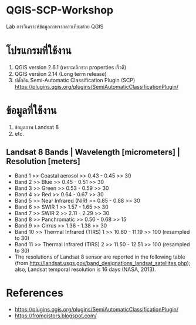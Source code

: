 # QGIS-SCP-Workshop
Lab การวิเคราะห์ข้อมูลภาพจากดาวเทียมด้วย QGIS

# โปรแกรมที่ใช้งาน
1. QGIS version 2.6.1 (เพราะคลิกขวา properties เร็วดี)
2. QGIS version 2.14 (Long term release)
3. ปลั๊กอิน Semi-Automatic Classification Plugin (SCP) https://plugins.qgis.org/plugins/SemiAutomaticClassificationPlugin/

# ข้อมูลที่ใช้งาน
1. ข้อมูลภาพ Landsat 8
2. etc.

## Landsat 8 Bands | Wavelength [micrometers] | Resolution [meters]
  - Band 1 >> Coastal aerosol >> 0.43 - 0.45 >> 30
  - Band 2 >> Blue >> 0.45 - 0.51 >> 30
  - Band 3 >> Green >> 0.53 - 0.59 >> 30
  - Band 4 >> Red >> 0.64 - 0.67 >> 30
  - Band 5 >> Near Infrared (NIR) >> 0.85 - 0.88 >> 30
  - Band 6 >> SWIR 1 >> 1.57 - 1.65 >> 30
  - Band 7 >> SWIR 2 >>	2.11 - 2.29 >> 30
  - Band 8 >> Panchromatic >>	0.50 - 0.68	>> 15
  - Band 9 >> Cirrus >> 1.36 - 1.38 >> 30
  - Band 10 >> Thermal Infrared (TIRS) 1 >> 10.60 - 11.19 >> 100 (resampled to 30)
  - Band 11 >> Thermal Infrared (TIRS) 2 >>	11.50 - 12.51 >> 100 (resampled to 30)
  - The resolutions of Landsat 8 sensor are reported in the following table (from http://landsat.usgs.gov/band_designations_landsat_satellites.php); also, Landsat temporal resolution is 16 days (NASA, 2013).
  
# References
  - https://plugins.qgis.org/plugins/SemiAutomaticClassificationPlugin/
  - https://fromgistors.blogspot.com/
